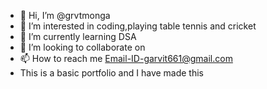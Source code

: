 - 👋 Hi, I’m @grvtmonga
- 👀 I’m interested in coding,playing table tennis and cricket 
- 🌱 I’m currently learning DSA 
- 💞️ I’m looking to collaborate on 
- 📫 How to reach me Email-ID-garvit661@gmail.com
- This is a basic portfolio and I have made this 
